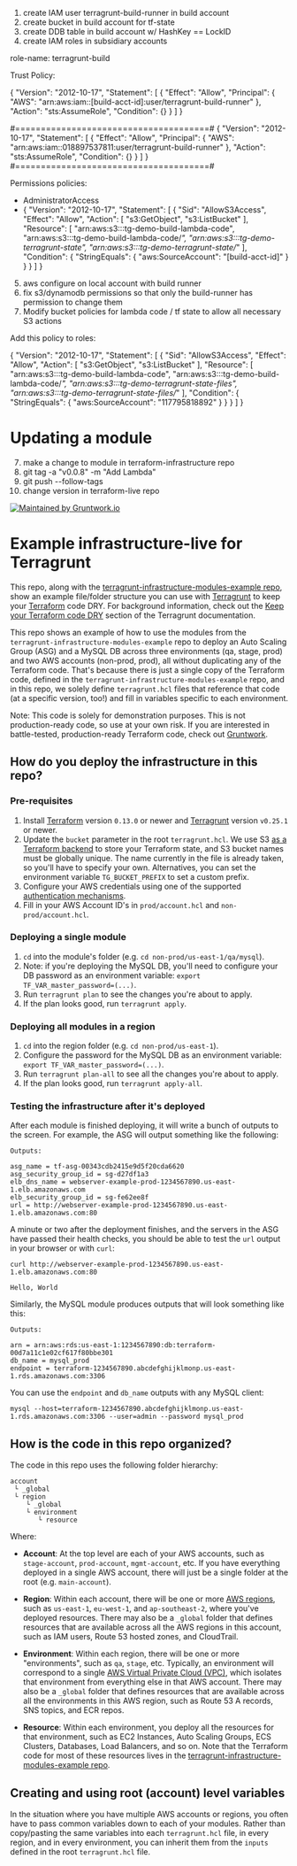 1. create IAM user terragrunt-build-runner in build account
2. create bucket in build account for tf-state
3. create DDB table in build account w/ HashKey == LockID
4. create IAM roles in subsidiary accounts

role-name: terragrunt-build

Trust Policy:

{
"Version": "2012-10-17",
"Statement": [
{
"Effect": "Allow",
"Principal": {
"AWS": "arn:aws:iam::[build-acct-id]:user/terragrunt-build-runner"
},
"Action": "sts:AssumeRole",
"Condition": {}
}
]
}

#======================================#
{
"Version": "2012-10-17",
"Statement": [
{
"Effect": "Allow",
"Principal": {
"AWS": "arn:aws:iam::018897537811:user/terragrunt-build-runner"
},
"Action": "sts:AssumeRole",
"Condition": {}
}
]
}
#======================================#

Permissions policies:

- AdministratorAccess
- {
  "Version": "2012-10-17",
  "Statement": [
  {
  "Sid": "AllowS3Access",
  "Effect": "Allow",
  "Action": [
  "s3:GetObject",
  "s3:ListBucket"
  ],
  "Resource": [
  "arn:aws:s3:::tg-demo-build-lambda-code",
  "arn:aws:s3:::tg-demo-build-lambda-code/*",
  "arn:aws:s3:::tg-demo-terragrunt-state",
  "arn:aws:s3:::tg-demo-terragrunt-state/*"
  ],
  "Condition": {
  "StringEquals": {
  "aws:SourceAccount": "[build-acct-id]"
  }
  }
  }
  ]
  }

5. aws configure on local account with build runner
6. fix s3/dynamodb permissions so that only the build-runner has permission to change them
7. Modify bucket policies for lambda code / tf state to allow all necessary S3 actions

Add this policy to roles:

{
"Version": "2012-10-17",
"Statement": [
{
"Sid": "AllowS3Access",
"Effect": "Allow",
"Action": [
"s3:GetObject",
"s3:ListBucket"
],
"Resource": [
"arn:aws:s3:::tg-demo-build-lambda-code",
"arn:aws:s3:::tg-demo-build-lambda-code/*",
"arn:aws:s3:::tg-demo-terragrunt-state-files",
"arn:aws:s3:::tg-demo-terragrunt-state-files/*"
],
"Condition": {
"StringEquals": {
"aws:SourceAccount": "117795818892"
}
}
}
]
}

# Updating a module

7. make a change to module in terraform-infrastructure repo
8. git tag -a "v0.0.8" -m "Add Lambda"
9. git push --follow-tags
10. change version in terraform-live repo

[![Maintained by Gruntwork.io](https://img.shields.io/badge/maintained%20by-gruntwork.io-%235849a6.svg)](https://gruntwork.io/?ref=repo_terragrunt-infra-live-example)

# Example infrastructure-live for Terragrunt

This repo, along with the [terragrunt-infrastructure-modules-example
repo](https://github.com/gruntwork-io/terragrunt-infrastructure-modules-example), show an example file/folder structure
you can use with [Terragrunt](https://github.com/gruntwork-io/terragrunt) to keep your
[Terraform](https://www.terraform.io) code DRY. For background information, check out the [Keep your Terraform code
DRY](https://github.com/gruntwork-io/terragrunt#keep-your-terraform-code-dry) section of the Terragrunt documentation.

This repo shows an example of how to use the modules from the `terragrunt-infrastructure-modules-example` repo to
deploy an Auto Scaling Group (ASG) and a MySQL DB across three environments (qa, stage, prod) and two AWS accounts
(non-prod, prod), all without duplicating any of the Terraform code. That's because there is just a single copy of
the Terraform code, defined in the `terragrunt-infrastructure-modules-example` repo, and in this repo, we solely define
`terragrunt.hcl` files that reference that code (at a specific version, too!) and fill in variables specific to each
environment.

Note: This code is solely for demonstration purposes. This is not production-ready code, so use at your own risk. If
you are interested in battle-tested, production-ready Terraform code, check out [Gruntwork](http://www.gruntwork.io/).

## How do you deploy the infrastructure in this repo?

### Pre-requisites

1. Install [Terraform](https://www.terraform.io/) version `0.13.0` or newer and
   [Terragrunt](https://github.com/gruntwork-io/terragrunt) version `v0.25.1` or newer.
1. Update the `bucket` parameter in the root `terragrunt.hcl`. We use S3 [as a Terraform
   backend](https://www.terraform.io/docs/backends/types/s3.html) to store your
   Terraform state, and S3 bucket names must be globally unique. The name currently in
   the file is already taken, so you'll have to specify your own. Alternatives, you can
   set the environment variable `TG_BUCKET_PREFIX` to set a custom prefix.
1. Configure your AWS credentials using one of the supported [authentication
   mechanisms](https://www.terraform.io/docs/providers/aws/#authentication).
1. Fill in your AWS Account ID's in `prod/account.hcl` and `non-prod/account.hcl`.

### Deploying a single module

1. `cd` into the module's folder (e.g. `cd non-prod/us-east-1/qa/mysql`).
1. Note: if you're deploying the MySQL DB, you'll need to configure your DB password as an environment variable:
   `export TF_VAR_master_password=(...)`.
1. Run `terragrunt plan` to see the changes you're about to apply.
1. If the plan looks good, run `terragrunt apply`.

### Deploying all modules in a region

1. `cd` into the region folder (e.g. `cd non-prod/us-east-1`).
1. Configure the password for the MySQL DB as an environment variable: `export TF_VAR_master_password=(...)`.
1. Run `terragrunt plan-all` to see all the changes you're about to apply.
1. If the plan looks good, run `terragrunt apply-all`.

### Testing the infrastructure after it's deployed

After each module is finished deploying, it will write a bunch of outputs to the screen. For example, the ASG will
output something like the following:

```
Outputs:

asg_name = tf-asg-00343cdb2415e9d5f20cda6620
asg_security_group_id = sg-d27df1a3
elb_dns_name = webserver-example-prod-1234567890.us-east-1.elb.amazonaws.com
elb_security_group_id = sg-fe62ee8f
url = http://webserver-example-prod-1234567890.us-east-1.elb.amazonaws.com:80
```

A minute or two after the deployment finishes, and the servers in the ASG have passed their health checks, you should
be able to test the `url` output in your browser or with `curl`:

```
curl http://webserver-example-prod-1234567890.us-east-1.elb.amazonaws.com:80

Hello, World
```

Similarly, the MySQL module produces outputs that will look something like this:

```
Outputs:

arn = arn:aws:rds:us-east-1:1234567890:db:terraform-00d7a11c1e02cf617f80bbe301
db_name = mysql_prod
endpoint = terraform-1234567890.abcdefghijklmonp.us-east-1.rds.amazonaws.com:3306
```

You can use the `endpoint` and `db_name` outputs with any MySQL client:

```
mysql --host=terraform-1234567890.abcdefghijklmonp.us-east-1.rds.amazonaws.com:3306 --user=admin --password mysql_prod
```

## How is the code in this repo organized?

The code in this repo uses the following folder hierarchy:

```
account
 └ _global
 └ region
    └ _global
    └ environment
       └ resource
```

Where:

- **Account**: At the top level are each of your AWS accounts, such as `stage-account`, `prod-account`, `mgmt-account`,
  etc. If you have everything deployed in a single AWS account, there will just be a single folder at the root (e.g.
  `main-account`).

- **Region**: Within each account, there will be one or more [AWS
  regions](http://docs.aws.amazon.com/AWSEC2/latest/UserGuide/using-regions-availability-zones.html), such as
  `us-east-1`, `eu-west-1`, and `ap-southeast-2`, where you've deployed resources. There may also be a `_global`
  folder that defines resources that are available across all the AWS regions in this account, such as IAM users,
  Route 53 hosted zones, and CloudTrail.

- **Environment**: Within each region, there will be one or more "environments", such as `qa`, `stage`, etc. Typically,
  an environment will correspond to a single [AWS Virtual Private Cloud (VPC)](https://aws.amazon.com/vpc/), which
  isolates that environment from everything else in that AWS account. There may also be a `_global` folder
  that defines resources that are available across all the environments in this AWS region, such as Route 53 A records,
  SNS topics, and ECR repos.

- **Resource**: Within each environment, you deploy all the resources for that environment, such as EC2 Instances, Auto
  Scaling Groups, ECS Clusters, Databases, Load Balancers, and so on. Note that the Terraform code for most of these
  resources lives in the [terragrunt-infrastructure-modules-example repo](https://github.com/gruntwork-io/terragrunt-infrastructure-modules-example).

## Creating and using root (account) level variables

In the situation where you have multiple AWS accounts or regions, you often have to pass common variables down to each
of your modules. Rather than copy/pasting the same variables into each `terragrunt.hcl` file, in every region, and in
every environment, you can inherit them from the `inputs` defined in the root `terragrunt.hcl` file.

